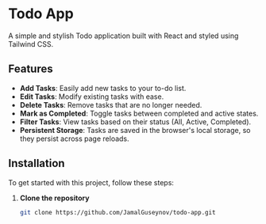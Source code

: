# Todo App

A simple and stylish Todo application built with React and styled using Tailwind CSS.

## Features

- **Add Tasks**: Easily add new tasks to your to-do list.
- **Edit Tasks**: Modify existing tasks with ease.
- **Delete Tasks**: Remove tasks that are no longer needed.
- **Mark as Completed**: Toggle tasks between completed and active states.
- **Filter Tasks**: View tasks based on their status (All, Active, Completed).
- **Persistent Storage**: Tasks are saved in the browser's local storage, so they persist across page reloads.

## Installation

To get started with this project, follow these steps:

1. **Clone the repository**

   ```bash
   git clone https://github.com/JamalGuseynov/todo-app.git
